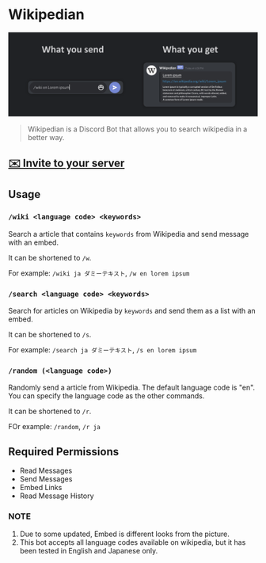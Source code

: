 # Wikipedian

![eyecatch](./images/usage.png)

> Wikipedian is a Discord Bot that allows you to search wikipedia in a better way.

## [✉️ Invite to your server](https://discord.com/api/oauth2/authorize?client_id=751430120962785360&permissions=84992&scope=bot)

## Usage

### `/wiki <language code> <keywords>`

Search a article that contains ` keywords ` from Wikipedia and send message with an embed.

It can be shortened to `/w`.

For example: `/wiki ja ダミーテキスト`, `/w en lorem ipsum`

### `/search <language code> <keywords>`

Search for articles on Wikipedia by ` keywords ` and send them as a list with an embed.

It can be shortened to `/s`.

For example: `/search ja ダミーテキスト`, `/s en lorem ipsum`

### `/random (<language code>)`

Randomly send a article from Wikipedia. The default language code is "en". You can specify the language code as the other commands.

It can be shortened to `/r`.

FOr example: `/random`, `/r ja`

## Required Permissions

- Read Messages
- Send Messages
- Embed Links
- Read Message History

### NOTE

1. Due to some updated, Embed is different looks from the picture.
2. This bot accepts all language codes available on wikipedia, but it has been tested in English and Japanese only.
